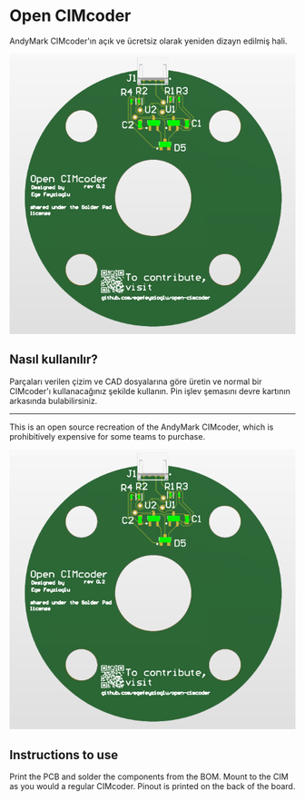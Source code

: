 # Open CIMcoder

AndyMark CIMcoder'ın açık ve ücretsiz olarak yeniden dizayn edilmiş hali.

![3D Render of the Open CIMcoder board](/Render.png)

## Nasıl kullanılır?

Parçaları verilen çizim ve CAD dosyalarına göre üretin ve normal bir CIMcoder'ı kullanacağınız şekilde kullanın. Pin işlev şemasını devre kartının arkasında bulabilirsiniz.

---------

This is an open source recreation of the AndyMark CIMcoder, which is prohibitively expensive for some teams to purchase.

![3D Render of the Open CIMcoder board](/Render.png)

## Instructions to use

Print the PCB and solder the components from the BOM. Mount to the CIM as you would a regular CIMcoder. Pinout is printed on the back of the board.

